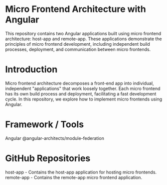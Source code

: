 # Micro Frontend Architecture with Angular

This repository contains two Angular applications built using micro frontend architecture: host-app and remote-app. These applications demonstrate the principles of micro frontend development, including independent build processes, deployment, and communication between micro frontends.


# Introduction
Micro frontend architecture decomposes a front-end app into individual, independent "applications" that work loosely together. Each micro frontend has its own build process and deployment, facilitating a fast development cycle. In this repository, we explore how to implement micro frontends using Angular.


# Framework / Tools
Angular 
@angular-architects/module-federation

# GitHub Repositories
host-app - Contains the host-app application for hosting micro frontends.
remote-app - Contains the remote-app micro frontend application.